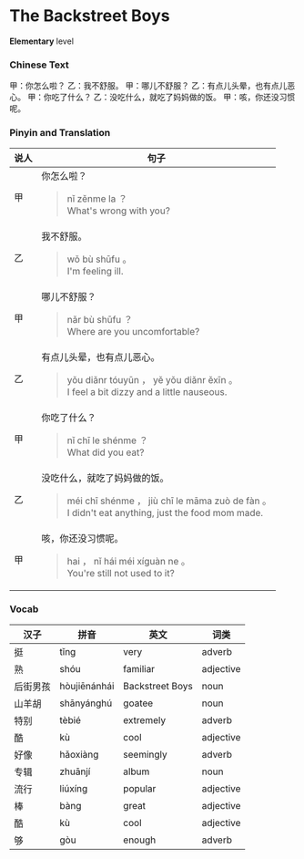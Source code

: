 # The Backstreet Boys
**Elementary** level
### Chinese Text
甲：你怎么啦？
乙：我不舒服。
甲：哪儿不舒服？
乙：有点儿头晕，也有点儿恶心。
甲：你吃了什么？
乙：没吃什么，就吃了妈妈做的饭。
甲：咳，你还没习惯呢。

### Pinyin and Translation
|说人|句子|
|----|----|
|甲|你怎么啦？<blockquote>nǐ zěnme la ？<br />What's wrong with you?</blockquote>|
|乙|我不舒服。<blockquote>wǒ bù shūfu 。<br />I'm feeling ill.</blockquote>|
|甲|哪儿不舒服？<blockquote>nǎr bù shūfu ？<br />Where are you uncomfortable?</blockquote>|
|乙|有点儿头晕，也有点儿恶心。<blockquote>yǒu diǎnr tóuyūn ， yě yǒu diǎnr ěxīn 。<br />I feel a bit dizzy and a little nauseous.</blockquote>|
|甲|你吃了什么？<blockquote>nǐ chī le shénme ？<br />What did you eat?</blockquote>|
|乙|没吃什么，就吃了妈妈做的饭。<blockquote>méi chī shénme ， jiù chī le māma zuò de fàn 。<br />I didn't eat anything, just the food mom made.</blockquote>|
|甲|咳，你还没习惯呢。<blockquote>hai ， nǐ hái méi xíguàn ne 。<br />You're still not used to it?</blockquote>|
### Vocab
|汉子|拼音|英文|词类|
|----|----|----|----|
|挺|tǐng|very|adverb|
|熟|shóu|familiar|adjective|
|后街男孩|hòujiēnánhái|Backstreet Boys|noun|
|山羊胡|shānyánghú|goatee|noun|
|特别|tèbié|extremely|adverb|
|酷|kù|cool|adjective|
|好像|hǎoxiàng|seemingly|adverb|
|专辑|zhuānjí|album|noun|
|流行|liúxíng|popular|adjective|
|棒|bàng|great|adjective|
|酷|kù|cool|adjective|
|够|gòu|enough|adverb|